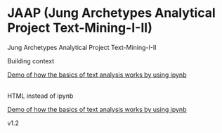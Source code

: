 
# JAAP (Jung Archetypes Analytical Project Text-Mining-I-II)

Jung Archetypes Analytical Project Text-Mining-I-II

Building context

[Demo of how the basics of text analysis works by using ipynb](https://github.com/IoT-Dude/blogg_mtrl/blob/main/TextMiningBasics_Jung_Nov_16_Final.ipynb)


<br>
HTML instead of ipynb
<br>

[Demo of how the basics of text analysis works by using ipynb](https://github.com/IoT-Dude/blogg_mtrl/blob/main/TextMiningBasics_Jung_Nov_16_Final_I_of_II.html)

v1.2

